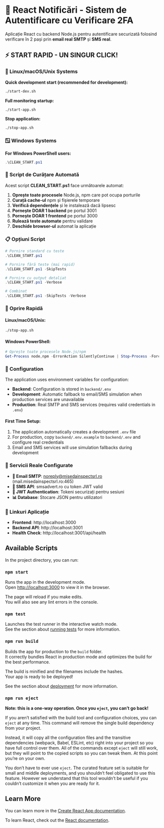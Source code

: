# 🔐 React Notificări - Sistem de Autentificare cu Verificare 2FA

Aplicație React cu backend Node.js pentru autentificare securizată folosind verificare în 2 pași prin **email real SMTP** și **SMS real**.

## ⚡ START RAPID - UN SINGUR CLICK!

### 🐧 Linux/macOS/Unix Systems

**Quick development start (recommended for development):**

```bash
./start-dev.sh
```

**Full monitoring startup:**

```bash
./start-app.sh
```

**Stop application:**

```bash
./stop-app.sh
```

### 🪟 Windows Systems

**For Windows PowerShell users:**

```powershell
.\CLEAN_START.ps1
```

### 🧹 Script de Curățare Automată

Acest script **CLEAN_START.ps1** face următoarele automat:

1. **Oprește toate procesele** Node.js, npm care pot ocupa porturile
2. **Curață cache-ul** npm și fișierele temporare  
3. **Verifică dependențele** și le instalează dacă lipsesc
4. **Pornește DOAR 1 backend** pe portul 3001
5. **Pornește DOAR 1 frontend** pe portul 3000
6. **Rulează teste automate** pentru validare
7. **Deschide browser-ul** automat la aplicație

### 📋 Opțiuni Script

```powershell
# Pornire standard cu teste
.\CLEAN_START.ps1

# Pornire fără teste (mai rapid)
.\CLEAN_START.ps1 -SkipTests

# Pornire cu output detaliat
.\CLEAN_START.ps1 -Verbose

# Combinat
.\CLEAN_START.ps1 -SkipTests -Verbose
```

### 🛑 Oprire Rapidă

#### Linux/macOS/Unix:

```bash
./stop-app.sh
```

#### Windows PowerShell:

```powershell
# Oprește toate procesele Node.js/npm
Get-Process node,npm -ErrorAction SilentlyContinue | Stop-Process -Force
```

### 🔧 Configuration

The application uses environment variables for configuration:

- **Backend**: Configuration is stored in `backend/.env`
- **Development**: Automatic fallback to email/SMS simulation when production services are unavailable
- **Production**: Real SMTP and SMS services (requires valid credentials in `.env`)

#### First Time Setup:

1. The application automatically creates a development `.env` file
2. For production, copy `backend/.env.example` to `backend/.env` and configure real credentials
3. Email and SMS services will use simulation fallbacks during development

### 🔧 Servicii Reale Configurate

- **📧 Email SMTP**: noreply@misedainspectsrl.ro (mail.misedainspectsrl.ro:465)
- **📱 SMS API**: smsadvert.ro cu token JWT valid
- **🔐 JWT Authentication**: Tokeni securizați pentru sesiuni
- **📊 Database**: Stocare JSON pentru utilizatori

### 🎯 Linkuri Aplicație

- **Frontend**: http://localhost:3000
- **Backend API**: http://localhost:3001
- **Health Check**: http://localhost:3001/api/health

## Available Scripts

In the project directory, you can run:

### `npm start`

Runs the app in the development mode.\
Open [http://localhost:3000](http://localhost:3000) to view it in the browser.

The page will reload if you make edits.\
You will also see any lint errors in the console.

### `npm test`

Launches the test runner in the interactive watch mode.\
See the section about [running tests](https://facebook.github.io/create-react-app/docs/running-tests) for more information.

### `npm run build`

Builds the app for production to the `build` folder.\
It correctly bundles React in production mode and optimizes the build for the best performance.

The build is minified and the filenames include the hashes.\
Your app is ready to be deployed!

See the section about [deployment](https://facebook.github.io/create-react-app/docs/deployment) for more information.

### `npm run eject`

**Note: this is a one-way operation. Once you `eject`, you can’t go back!**

If you aren’t satisfied with the build tool and configuration choices, you can `eject` at any time. This command will remove the single build dependency from your project.

Instead, it will copy all the configuration files and the transitive dependencies (webpack, Babel, ESLint, etc) right into your project so you have full control over them. All of the commands except `eject` will still work, but they will point to the copied scripts so you can tweak them. At this point you’re on your own.

You don’t have to ever use `eject`. The curated feature set is suitable for small and middle deployments, and you shouldn’t feel obligated to use this feature. However we understand that this tool wouldn’t be useful if you couldn’t customize it when you are ready for it.

## Learn More

You can learn more in the [Create React App documentation](https://facebook.github.io/create-react-app/docs/getting-started).

To learn React, check out the [React documentation](https://reactjs.org/).
